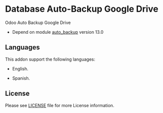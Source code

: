 # Database Auto-Backup Google Drive

Odoo Auto Backup Google Drive

- Depend on module [auto_backup](https://github.com/OCA/server-tools/tree/13.0/auto_backup) version 13.0


## Languages

This addon support the following languages:

* English.

* Spanish.


## License

Please see [LICENSE](LICENSE) file for more License information.
